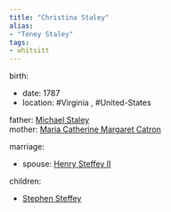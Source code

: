 ```yaml
---
title: "Christina Staley"
alias:
- "Teney Staley"
tags:
- whitsitt
---
```


birth:
  - date: 1787
  - location: #Virginia , #United-States 

father: [Michael Staley](Michael%20Staley)  
mother: [Maria Catherine Margaret Catron](Maria%20Catherine%20Margaret%20Catron)

marriage:
  - spouse: [Henry Steffey II](Henry%20Steffey%20II.md)  

children:
  - [Stephen Steffey](Stephen%20Steffey.md)
